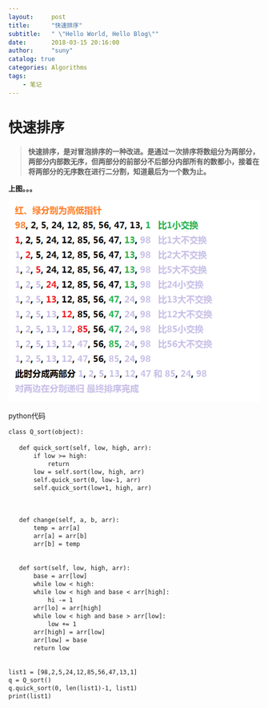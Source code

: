 ```yaml
---
layout:     post
title:      "快速排序"
subtitle:   " \"Hello World, Hello Blog\""
date:       2018-03-15 20:16:00
author:     "suny"
catalog: true
categories: Algorithms
tags:
    - 笔记
---
```

# 快速排序

> **快速排序，是对冒泡排序的一种改进。是通过一次排序将数组分为两部分，两部分内部数无序，但两部分的前部分不后部分内部所有的数都小，接着在将两部分的无序数在进行二分割，知道最后为一个数为止。**

**上图。。。**

<img src="/img/QuickSort.jpg"/>

python代码

	class Q_sort(object): 

	   def quick_sort(self, low, high, arr):
	       if low >= high:
	           return
	       low = self.sort(low, high, arr)
	       self.quick_sort(0, low-1, arr)
	       self.quick_sort(low+1, high, arr)
	
	       
	       
	   def change(self, a, b, arr):
	       temp = arr[a]
	       arr[a] = arr[b]
	       arr[b] = temp
	
	
	   def sort(self, low, high, arr):
	       base = arr[low]
	       while low < high:
		   while low < high and base < arr[high]:
		       hi -= 1
		   arr[lo] = arr[high]
		   while low < high and base > arr[low]:
		       low += 1
		   arr[high] = arr[low]
	       arr[low] = base
	       return low

      
	list1 = [98,2,5,24,12,85,56,47,13,1]               
	q = Q_sort()
	q.quick_sort(0, len(list1)-1, list1)
	print(list1)



